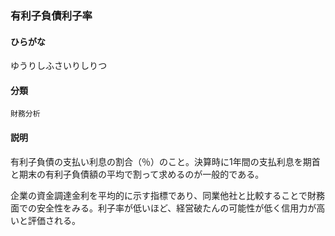 <div style="display:none;">

## [あ行](securities-terms?id=あ行)
## [か行](securities-terms?id=か行)
## [さ行](securities-terms?id=さ行)
## [た行](securities-terms?id=た行)
## [な行](securities-terms?id=な行)
## [は行](securities-terms?id=は行)
## [ま行](securities-terms?id=ま行)
## [や行](securities-terms?id=や行)

</div>

### 有利子負債利子率

#### ひらがな

ゆうりしふさいりしりつ

#### 分類

`財務分析`

#### 説明

有利子負債の支払い利息の割合（％）のこと。決算時に1年間の支払利息を期首と期末の有利子負債額の平均で割って求めるのが一般的である。
 
企業の資金調達金利を平均的に示す指標であり、同業他社と比較することで財務面での安全性をみる。利子率が低いほど、経営破たんの可能性が低く信用力が高いと評価される。

<div style="display:none;">

## [ら行](securities-terms?id=ら行)
## [わ行](securities-terms?id=わ行)
## [英数字・記号](securities-terms?id=英数字・記号)

</div>

